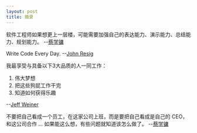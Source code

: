 ```yaml
---
layout: post
title: 摘录
---
```


软件工程师如果想更上一层楼，可能需要加强自己的表达能力、演示能力、总结能力、规划能力。
--[蔡学镛](http://m.weibo.cn/u/1614282004)


Write Code Every Day.
--[John Resig](http://ejohn.org/blog/write-code-every-day/)


我最享受与具备以下3大品质的人一同工作：
1. 伟大梦想
2. 把这些狗屁工作干完
3. 知道如何获得乐趣

--[Jeff Weiner](http://mp.weixin.qq.com/s?__biz=MjM5MTU2OTc4MA==&mid=255038209&idx=1&sn=39f4b24f946e8f1131cacea85b5fd929#rd)

不要把自己看成一个员工，在这家公司上班，而是要把自己看成是自己的 CEO，和这公司合作 ... 如果能这么想，有些问题就知道该怎么做了。
--[蔡学镛](http://m.weibo.cn/u/1614282004)
